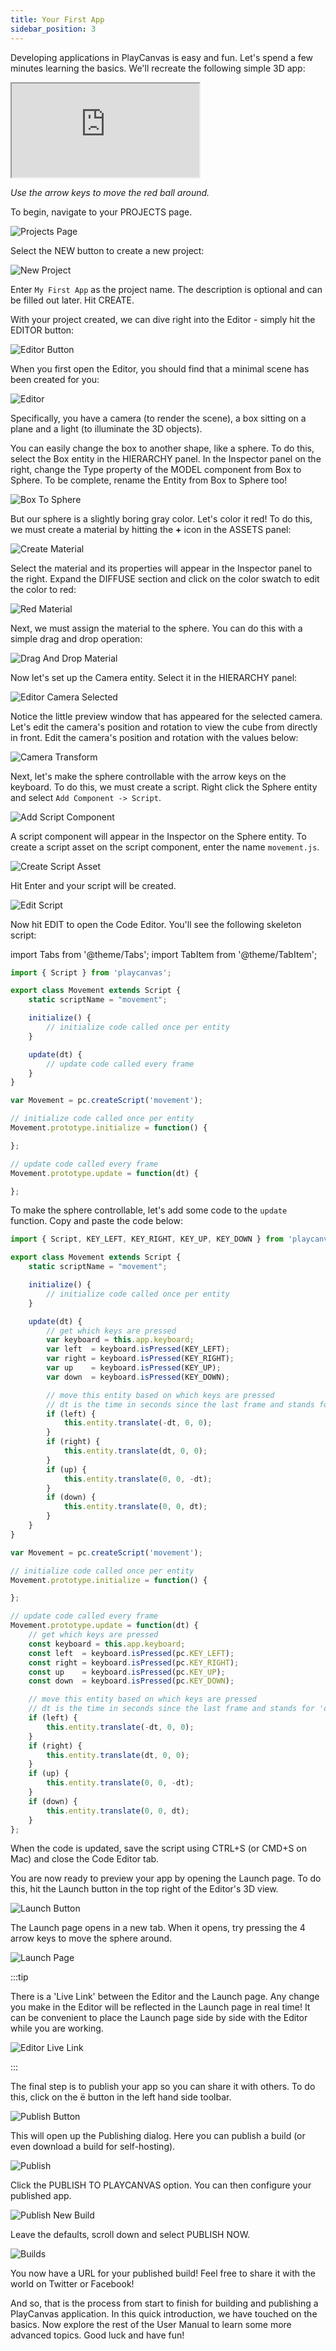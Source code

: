 ```yaml
---
title: Your First App
sidebar_position: 3
---
```


Developing applications in PlayCanvas is easy and fun. Let's spend a few minutes learning the basics. We'll recreate the following simple 3D app:

<div className="iframe-container">
    <iframe  src="https://playcanv.as/p/TnUtDXWp/" title="Simple PlayCanvas App" allow="camera; microphone; xr-spatial-tracking; fullscreen" allowfullscreen></iframe>
</div>

*Use the arrow keys to move the red ball around.*

To begin, navigate to your PROJECTS page.

![Projects Page](/img/user-manual/your-first-app/projects-page.png)

Select the NEW button to create a new project:

![New Project](/img/user-manual/your-first-app/new-project.png)

Enter `My First App` as the project name. The description is optional and can be filled out later. Hit CREATE.

With your project created, we can dive right into the Editor - simply hit the EDITOR button:

![Editor Button](/img/user-manual/your-first-app/editor-button.png)

When you first open the Editor, you should find that a minimal scene has been created for you:

![Editor](/img/user-manual/your-first-app/editor.png)

Specifically, you have a camera (to render the scene), a box sitting on a plane and a light (to illuminate the 3D objects).

You can easily change the box to another shape, like a sphere. To do this, select the Box entity in the HIERARCHY panel. In the Inspector panel on the right, change the Type property of the MODEL component from Box to Sphere. To be complete, rename the Entity from Box to Sphere too!

![Box To Sphere](/img/user-manual/your-first-app/box-to-sphere.png)

But our sphere is a slightly boring gray color. Let's color it red! To do this, we must create a material by hitting the **+** icon in the ASSETS panel:

![Create Material](/img/user-manual/your-first-app/create-material.png)

Select the material and its properties will appear in the Inspector panel to the right. Expand the DIFFUSE section and click on the color swatch to edit the color to red:

![Red Material](/img/user-manual/your-first-app/red-material.png)

Next, we must assign the material to the sphere. You can do this with a simple drag and drop operation:

![Drag And Drop Material](/img/user-manual/your-first-app/drag-and-drop-material.gif)

Now let's set up the Camera entity. Select it in the HIERARCHY panel:

![Editor Camera Selected](/img/user-manual/your-first-app/editor-camera-selected.png)

Notice the little preview window that has appeared for the selected camera. Let's edit the camera's position and rotation to view the cube from directly in front. Edit the camera's position and rotation with the values below:

![Camera Transform](/img/user-manual/your-first-app/camera-transform.png)

Next, let's make the sphere controllable with the arrow keys on the keyboard. To do this, we must create a script. Right click the Sphere entity and select `Add Component -> Script`.

![Add Script Component](/img/user-manual/your-first-app/add-script-component.png)

A script component will appear in the Inspector on the Sphere entity. To create a script asset on the script component, enter the name `movement.js`.

![Create Script Asset](/img/user-manual/your-first-app/create-script-asset.png)

Hit Enter and your script will be created.

![Edit Script](/img/user-manual/your-first-app/edit-script.png)

Now hit EDIT to open the Code Editor. You'll see the following skeleton script:

import Tabs from '@theme/Tabs';
import TabItem from '@theme/TabItem';

<Tabs defaultValue="classic" groupId='script-code'>
<TabItem  value="esm" label="ESM">

```javascript
import { Script } from 'playcanvas';

export class Movement extends Script {
    static scriptName = "movement";

    initialize() {
        // initialize code called once per entity
    }

    update(dt) {
        // update code called every frame
    }
}
```

</TabItem>
<TabItem value="classic" label="Classic">

```javascript
var Movement = pc.createScript('movement');

// initialize code called once per entity
Movement.prototype.initialize = function() {

};

// update code called every frame
Movement.prototype.update = function(dt) {

};
```

</TabItem>
</Tabs>

To make the sphere controllable, let's add some code to the `update` function. Copy and paste the code below:

<Tabs defaultValue="classic" groupId='script-code'>
<TabItem  value="esm" label="ESM">

```javascript
import { Script, KEY_LEFT, KEY_RIGHT, KEY_UP, KEY_DOWN } from 'playcanvas';

export class Movement extends Script {
    static scriptName = "movement";

    initialize() {
        // initialize code called once per entity
    }

    update(dt) {
        // get which keys are pressed
        var keyboard = this.app.keyboard;
        var left  = keyboard.isPressed(KEY_LEFT);
        var right = keyboard.isPressed(KEY_RIGHT);
        var up    = keyboard.isPressed(KEY_UP);
        var down  = keyboard.isPressed(KEY_DOWN);

        // move this entity based on which keys are pressed
        // dt is the time in seconds since the last frame and stands for 'delta time'
        if (left) {
            this.entity.translate(-dt, 0, 0);
        }
        if (right) {
            this.entity.translate(dt, 0, 0);
        }
        if (up) {
            this.entity.translate(0, 0, -dt);
        }
        if (down) {
            this.entity.translate(0, 0, dt);
        }
    }
}
```

</TabItem>
<TabItem value="classic" label="Classic">

```javascript
var Movement = pc.createScript('movement');

// initialize code called once per entity
Movement.prototype.initialize = function() {

};

// update code called every frame
Movement.prototype.update = function(dt) {
    // get which keys are pressed
    const keyboard = this.app.keyboard;
    const left  = keyboard.isPressed(pc.KEY_LEFT);
    const right = keyboard.isPressed(pc.KEY_RIGHT);
    const up    = keyboard.isPressed(pc.KEY_UP);
    const down  = keyboard.isPressed(pc.KEY_DOWN);

    // move this entity based on which keys are pressed
    // dt is the time in seconds since the last frame and stands for 'delta time'
    if (left) {
        this.entity.translate(-dt, 0, 0);
    }
    if (right) {
        this.entity.translate(dt, 0, 0);
    }
    if (up) {
        this.entity.translate(0, 0, -dt);
    }
    if (down) {
        this.entity.translate(0, 0, dt);
    }
};
```

</TabItem>
</Tabs>

When the code is updated, save the script using CTRL+S (or CMD+S on Mac) and close the Code Editor tab.

You are now ready to preview your app by opening the Launch page. To do this, hit the Launch button in the top right of the Editor's 3D view.

![Launch Button](/img/user-manual/your-first-app/launch-button.png)

The Launch page opens in a new tab. When it opens, try pressing the 4 arrow keys to move the sphere around.

![Launch Page](/img/user-manual/your-first-app/launch-page.gif)

:::tip

There is a 'Live Link' between the Editor and the Launch page. Any change you make in the Editor will be reflected in the Launch page in real time! It can be convenient to place the Launch page side by side with the Editor while you are working.

![Editor Live Link](/img/user-manual/your-first-app/live-link.gif)

:::

The final step is to publish your app so you can share it with others. To do this, click on the <span class="pc-icon">&#57911;</span> button in the left hand side toolbar.

![Publish Button](/img/user-manual/your-first-app/publish-button.png)

This will open up the Publishing dialog. Here you can publish a build (or even download a build for self-hosting).

![Publish](/img/user-manual/your-first-app/publish-dialog.png)

Click the PUBLISH TO PLAYCANVAS option. You can then configure your published app.

![Publish New Build](/img/user-manual/your-first-app/publish-options.png)

Leave the defaults, scroll down and select PUBLISH NOW.

![Builds](/img/user-manual/your-first-app/builds.png)

You now have a URL for your published build! Feel free to share it with the world on Twitter or Facebook!

And so, that is the process from start to finish for building and publishing a PlayCanvas application. In this quick introduction, we have touched on the basics. Now explore the rest of the User Manual to learn some more advanced topics. Good luck and have fun!
